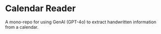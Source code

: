 # Calendar Reader

A mono-repo for using GenAI (GPT-4o) to extract handwritten information from a calendar.
